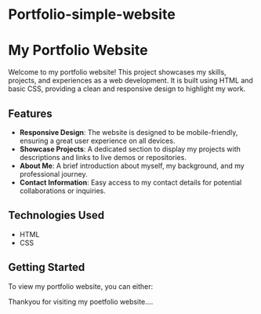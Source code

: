 # Portfolio-simple-website

# My Portfolio Website

Welcome to my portfolio website! This project showcases my skills, projects, and experiences as a web development. It is built using HTML and basic CSS, providing a clean and responsive design to highlight my work.

## Features

- **Responsive Design**: The website is designed to be mobile-friendly, ensuring a great user experience on all devices.
- **Showcase Projects**: A dedicated section to display my projects with descriptions and links to live demos or repositories.
- **About Me**: A brief introduction about myself, my background, and my professional journey.
- **Contact Information**: Easy access to my contact details for potential collaborations or inquiries.

## Technologies Used

- HTML
- CSS

## Getting Started

To view my portfolio website, you can either:

Thankyou for visiting my poetfolio website....

